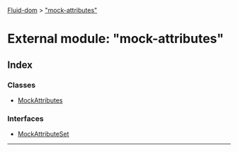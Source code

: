 [Fluid-dom](../README.md) > ["mock-attributes"](../modules/_mock_attributes_.md)

# External module: "mock-attributes"

## Index

### Classes

* [MockAttributes](../classes/_mock_attributes_.mockattributes.md)

### Interfaces

* [MockAttributeSet](../interfaces/_mock_attributes_.mockattributeset.md)

---

